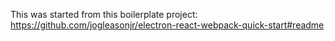 This was started from this boilerplate project:
https://github.com/jogleasonjr/electron-react-webpack-quick-start#readme
